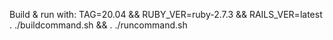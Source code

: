 Build & run with:
  TAG=20.04 && RUBY_VER=ruby-2.7.3 && RAILS_VER=latest . ./buildcommand.sh && . ./runcommand.sh
